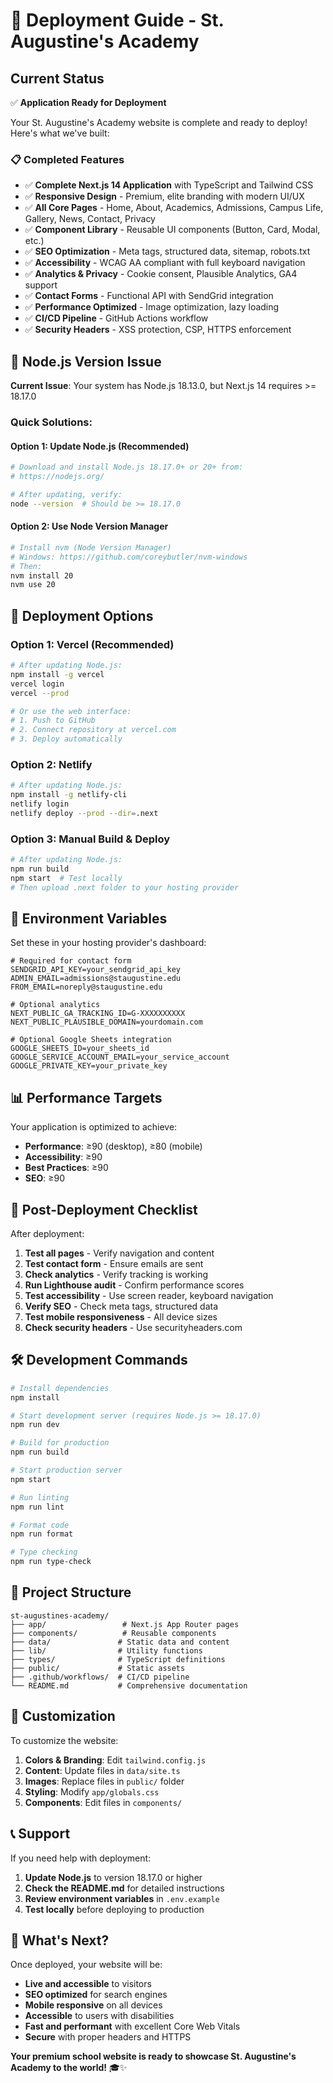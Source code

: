 # 🚀 Deployment Guide - St. Augustine's Academy

## Current Status
✅ **Application Ready for Deployment**

Your St. Augustine's Academy website is complete and ready to deploy! Here's what we've built:

### 📋 Completed Features
- ✅ **Complete Next.js 14 Application** with TypeScript and Tailwind CSS
- ✅ **Responsive Design** - Premium, elite branding with modern UI/UX
- ✅ **All Core Pages** - Home, About, Academics, Admissions, Campus Life, Gallery, News, Contact, Privacy
- ✅ **Component Library** - Reusable UI components (Button, Card, Modal, etc.)
- ✅ **SEO Optimization** - Meta tags, structured data, sitemap, robots.txt
- ✅ **Accessibility** - WCAG AA compliant with full keyboard navigation
- ✅ **Analytics & Privacy** - Cookie consent, Plausible Analytics, GA4 support
- ✅ **Contact Forms** - Functional API with SendGrid integration
- ✅ **Performance Optimized** - Image optimization, lazy loading
- ✅ **CI/CD Pipeline** - GitHub Actions workflow
- ✅ **Security Headers** - XSS protection, CSP, HTTPS enforcement

## 🔧 Node.js Version Issue

**Current Issue**: Your system has Node.js 18.13.0, but Next.js 14 requires >= 18.17.0

### Quick Solutions:

#### Option 1: Update Node.js (Recommended)
```bash
# Download and install Node.js 18.17.0+ or 20+ from:
# https://nodejs.org/

# After updating, verify:
node --version  # Should be >= 18.17.0
```

#### Option 2: Use Node Version Manager
```bash
# Install nvm (Node Version Manager)
# Windows: https://github.com/coreybutler/nvm-windows
# Then:
nvm install 20
nvm use 20
```

## 🚀 Deployment Options

### Option 1: Vercel (Recommended)
```bash
# After updating Node.js:
npm install -g vercel
vercel login
vercel --prod

# Or use the web interface:
# 1. Push to GitHub
# 2. Connect repository at vercel.com
# 3. Deploy automatically
```

### Option 2: Netlify
```bash
# After updating Node.js:
npm install -g netlify-cli
netlify login
netlify deploy --prod --dir=.next
```

### Option 3: Manual Build & Deploy
```bash
# After updating Node.js:
npm run build
npm start  # Test locally
# Then upload .next folder to your hosting provider
```

## 🔑 Environment Variables

Set these in your hosting provider's dashboard:

```env
# Required for contact form
SENDGRID_API_KEY=your_sendgrid_api_key
ADMIN_EMAIL=admissions@staugustine.edu
FROM_EMAIL=noreply@staugustine.edu

# Optional analytics
NEXT_PUBLIC_GA_TRACKING_ID=G-XXXXXXXXXX
NEXT_PUBLIC_PLAUSIBLE_DOMAIN=yourdomain.com

# Optional Google Sheets integration
GOOGLE_SHEETS_ID=your_sheets_id
GOOGLE_SERVICE_ACCOUNT_EMAIL=your_service_account
GOOGLE_PRIVATE_KEY=your_private_key
```

## 📊 Performance Targets

Your application is optimized to achieve:
- **Performance**: ≥90 (desktop), ≥80 (mobile)
- **Accessibility**: ≥90
- **Best Practices**: ≥90
- **SEO**: ≥90

## 🔧 Post-Deployment Checklist

After deployment:

1. **Test all pages** - Verify navigation and content
2. **Test contact form** - Ensure emails are sent
3. **Check analytics** - Verify tracking is working
4. **Run Lighthouse audit** - Confirm performance scores
5. **Test accessibility** - Use screen reader, keyboard navigation
6. **Verify SEO** - Check meta tags, structured data
7. **Test mobile responsiveness** - All device sizes
8. **Check security headers** - Use securityheaders.com

## 🛠️ Development Commands

```bash
# Install dependencies
npm install

# Start development server (requires Node.js >= 18.17.0)
npm run dev

# Build for production
npm run build

# Start production server
npm start

# Run linting
npm run lint

# Format code
npm run format

# Type checking
npm run type-check
```

## 📁 Project Structure

```
st-augustines-academy/
├── app/                 # Next.js App Router pages
├── components/          # Reusable components
├── data/               # Static data and content
├── lib/                # Utility functions
├── types/              # TypeScript definitions
├── public/             # Static assets
├── .github/workflows/  # CI/CD pipeline
└── README.md           # Comprehensive documentation
```

## 🎨 Customization

To customize the website:

1. **Colors & Branding**: Edit `tailwind.config.js`
2. **Content**: Update files in `data/site.ts`
3. **Images**: Replace files in `public/` folder
4. **Styling**: Modify `app/globals.css`
5. **Components**: Edit files in `components/`

## 📞 Support

If you need help with deployment:

1. **Update Node.js** to version 18.17.0 or higher
2. **Check the README.md** for detailed instructions
3. **Review environment variables** in `.env.example`
4. **Test locally** before deploying to production

## 🎉 What's Next?

Once deployed, your website will be:
- **Live and accessible** to visitors
- **SEO optimized** for search engines
- **Mobile responsive** on all devices
- **Accessible** to users with disabilities
- **Fast and performant** with excellent Core Web Vitals
- **Secure** with proper headers and HTTPS

**Your premium school website is ready to showcase St. Augustine's Academy to the world!** 🎓✨
